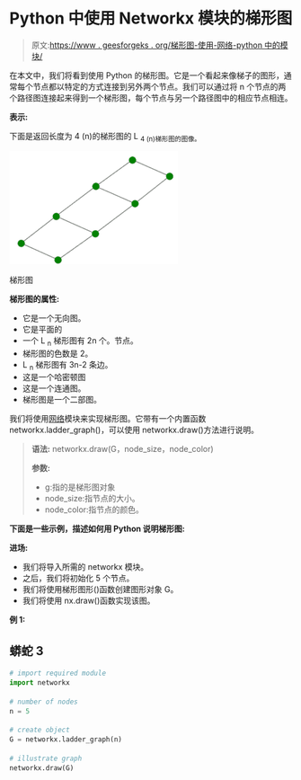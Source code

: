# Python 中使用 Networkx 模块的梯形图

> 原文:[https://www . geesforgeks . org/梯形图-使用-网络-python 中的模块/](https://www.geeksforgeeks.org/ladder-graph-using-networkx-module-in-python/)

在本文中，我们将看到使用 Python 的梯形图。它是一个看起来像梯子的图形，通常每个节点都以特定的方式连接到另外两个节点。我们可以通过将 n 个节点的两个路径图连接起来得到一个梯形图，每个节点与另一个路径图中的相应节点相连。

**表示:**

下面是返回长度为 4 (n)的梯形图的 L <sub>4 (n)梯形图的图像。</sub>

![](img/a8ef8a9cf7ca17af29a72f16cbc7b34a.png)

梯形图

**梯形图的属性:**

*   它是一个无向图。
*   它是平面的
*   一个 L <sub>n</sub> 梯形图有 2n 个。节点。
*   梯形图的色数是 2。
*   L <sub>n</sub> 梯形图有 3n-2 条边。
*   这是一个哈密顿图
*   这是一个连通图。
*   梯形图是一个二部图。

我们将使用[网络](https://www.geeksforgeeks.org/networkx-python-software-package-study-complex-networks/)模块来实现梯形图。它带有一个内置函数 networkx.ladder_graph()，可以使用 networkx.draw()方法进行说明。

> **语法:** networkx.draw(G，node_size，node_color)
> 
> **参数:**
> 
> *   g:指的是梯形图对象
> *   node_size:指节点的大小。
> *   node_color:指节点的颜色。

**下面是一些示例，描述如何用 Python 说明梯形图:**

**进场:**

*   我们将导入所需的 networkx 模块。
*   之后，我们将初始化 5 个节点。
*   我们将使用梯形图形()函数创建图形对象 G。
*   我们将使用 nx.draw()函数实现该图。

**例 1:**

## 蟒蛇 3

```py
# import required module
import networkx

# number of nodes
n = 5

# create object
G = networkx.ladder_graph(n)

# illustrate graph
networkx.draw(G)
```